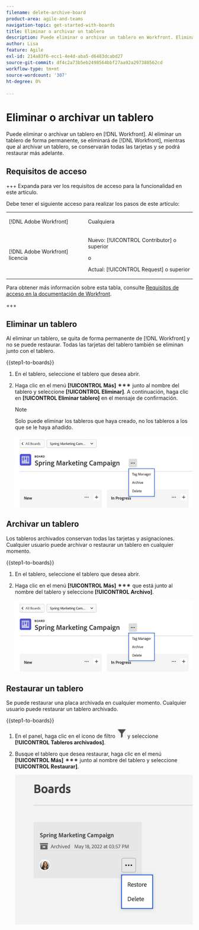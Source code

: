 ```yaml
---
filename: delete-archive-board
product-area: agile-and-teams
navigation-topic: get-started-with-boards
title: Eliminar o archivar un tablero
description: Puede eliminar o archivar un tablero en Workfront. Eliminar un tablero lo elimina permanentemente de Workfront, mientras que archivar un tablero retiene todas las tarjetas y permite restaurarlo más adelante.
author: Lisa
feature: Agile
exl-id: 214a83f6-ecc1-4e4d-aba5-d6483dcabd27
source-git-commit: df4c2a73b5eb2498564bbf27aa92a297388562cd
workflow-type: tm+mt
source-wordcount: '307'
ht-degree: 0%

---
```


# Eliminar o archivar un tablero

Puede eliminar o archivar un tablero en [!DNL Workfront]. Al eliminar un tablero de forma permanente, se eliminará de [!DNL Workfront], mientras que al archivar un tablero, se conservarán todas las tarjetas y se podrá restaurar más adelante.

## Requisitos de acceso

+++ Expanda para ver los requisitos de acceso para la funcionalidad en este artículo.

Debe tener el siguiente acceso para realizar los pasos de este artículo:

<table style="table-layout:auto"> 
 <col> 
 <col> 
 <tbody> 
  <tr> 
   <td role="rowheader">[!DNL Adobe Workfront]</td> 
   <td> <p>Cualquiera</p> </td> 
  </tr> 
  <tr> 
   <td role="rowheader">[!DNL Adobe Workfront] licencia</td> 
   <td> 
   <p>Nuevo: [!UICONTROL Contributor] o superior</p> 
   <p>o</p>
   <p>Actual: [!UICONTROL Request] o superior</p>
   </td> 
  </tr> 
 </tbody> 
</table>

Para obtener más información sobre esta tabla, consulte [Requisitos de acceso en la documentación de Workfront](/help/quicksilver/administration-and-setup/add-users/access-levels-and-object-permissions/access-level-requirements-in-documentation.md).

+++

## Eliminar un tablero

Al eliminar un tablero, se quita de forma permanente de [!DNL Workfront] y no se puede restaurar. Todas las tarjetas del tablero también se eliminan junto con el tablero.

{{step1-to-boards}}

1. En el tablero, seleccione el tablero que desea abrir.
1. Haga clic en el menú **[!UICONTROL Más]** ![[!UICONTROL Más]](assets/more-icon-spectrum.png) junto al nombre del tablero y seleccione **[!UICONTROL Eliminar]**. A continuación, haga clic en **[!UICONTROL Eliminar tablero]** en el mensaje de confirmación.

   >[!NOTE]
   >
   >Solo puede eliminar los tableros que haya creado, no los tableros a los que se le haya añadido.

   ![Menú Más del tablero](assets/boards-board-more-menu.png)

## Archivar un tablero

Los tableros archivados conservan todas las tarjetas y asignaciones. Cualquier usuario puede archivar o restaurar un tablero en cualquier momento.

{{step1-to-boards}}

1. En el tablero, seleccione el tablero que desea abrir.
1. Haga clic en el menú **[!UICONTROL Más]** ![[!UICONTROL Menú más]](assets/more-icon-spectrum.png) que está junto al nombre del tablero y seleccione **[!UICONTROL Archivo]**.

   ![Menú Más del tablero](assets/boards-board-more-menu.png)

## Restaurar un tablero

Se puede restaurar una placa archivada en cualquier momento. Cualquier usuario puede restaurar un tablero archivado.

{{step1-to-boards}}

1. En el panel, haga clic en el icono de filtro ![Filtro](assets/filter-icon-spectrum-25x25.png) y seleccione **[!UICONTROL Tableros archivados]**.
1. Busque el tablero que desea restaurar, haga clic en el menú **[!UICONTROL Más]** ![Menú más](assets/more-icon-spectrum.png) junto al nombre del tablero y seleccione **[!UICONTROL Restaurar]**.

   ![Tablero de restauración](assets/boards-dashboard-restore.png)
